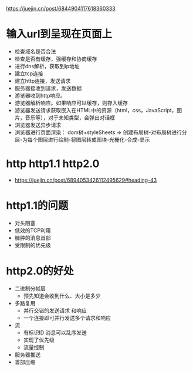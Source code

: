  https://juejin.cn/post/6844904117618360333
# 输入url到呈现在页面上
  - 检查域名是否合法
  - 检查是否有缓存，强缓存和协商缓存
  - 进行dns解析，获取到ip地址
  - 建立tcp连接
  - 建立http连接，发送请求
  - 服务器接收到请求，发送数据
  - 游览器收到http响应。
  - 游览器解析响应。如果响应可以缓存，则存入缓存
  - 游览器发送请求获取嵌入在HTML中的资源（html，css，JavaScript，图片，音乐等），对于未知类型，会弹出对话框
  - 浏览器发送异步请求
  - 浏览器进行页面渲染： dom树+styleSheets => 创建布局树-对布局树进行分层-为每个图层进行绘制-将图层转成图块-光栅化-合成-显示


 # http http1.1 http2.0
  - https://juejin.cn/post/6894053426112495629#heading-43

  
  # http1.1的问题
  - 对头阻塞
  - 低效的TCP利用
  - 臃肿的消息首部
  - 受限制的优先级

 # http2.0的好处
  - 二进制分帧层
    - 预先知道会收到什么、大小是多少
  - 多路复用
    - 并行交错的发送请求 和响应
    - 一个连接即可并行发送多个请求和响应
  - 流
    - 有标识ID 消息可以乱序发送
    - 实现了优先级
    - 流量控制
  - 服务器推送
  - 首部压缩
